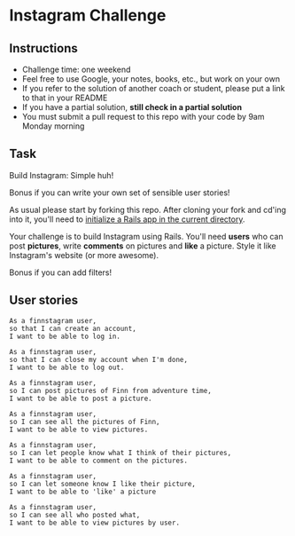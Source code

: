Instagram Challenge
===================

Instructions
-------
* Challenge time: one weekend
* Feel free to use Google, your notes, books, etc., but work on your own
* If you refer to the solution of another coach or student, please put a link to that in your README
* If you have a partial solution, **still check in a partial solution**
* You must submit a pull request to this repo with your code by 9am Monday morning

Task
-----

Build Instagram: Simple huh!

Bonus if you can write your own set of sensible user stories!

As usual please start by forking this repo. After cloning your fork and cd'ing into it, you'll need to [initialize a Rails app in the current directory](http://blog.jasonmeridth.com/posts/create-rails-application-in-current-directory/).

Your challenge is to build Instagram using Rails. You'll need **users** who can post **pictures**, write **comments** on pictures and **like** a picture. Style it like Instagram's website (or more awesome).

Bonus if you can add filters!

User stories
------------

```
As a finnstagram user,
so that I can create an account,
I want to be able to log in.

As a finnstagram user,
so that I can close my account when I'm done,
I want to be able to log out.

As a finnstagram user,
so I can post pictures of Finn from adventure time,
I want to be able to post a picture.

As a finnstagram user,
so I can see all the pictures of Finn,
I want to be able to view pictures.

As a finnstagram user,
so I can let people know what I think of their pictures,
I want to be able to comment on the pictures.

As a finnstagram user,
so I can let someone know I like their picture,
I want to be able to 'like' a picture

As a finnstagram user,
so I can see all who posted what,
I want to be able to view pictures by user.
```
